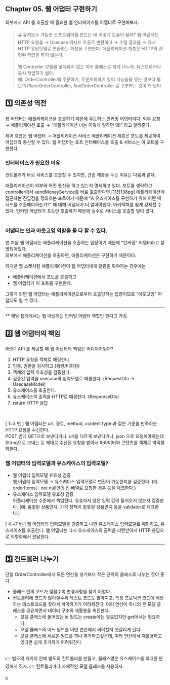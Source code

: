 ## Chapter 05. 웹 어댑터 구현하기

외부에서 API 를 호출할 때 필요한 웹 인터페이스를 어댑터로 구현해보자.

 > ⛳️ 유지보수 가능한 소프트웨어를 만드는 데 어떻게 도움이 될까?
웹 어댑터는 HTTP 요청을 → Usecase 메서드 호출로 변환하고 → 수행 결과를 → 다시 HTTP 응답모델로 변환하는 과정을 구현한다.
애플리케이션 계층은 HTTP와 관련된 작업을 하지 않는다. <br> <br> 웹 Controller 모델을 공유하지 않는 여러 클래스로 작게 나누자. 테스트하거나 동시 작업하기 쉽다. <br>
예: OrderController에 주문하기, 주문조회하기 등의 기능들을 넣는 것보다 별도의 PlaceOrderController, findOrderController 로 구분하는 것이 더 낫다.


## 1️⃣ 의존성 역전
웹 어댑터는 애플리케이션을 호출하기 때문에 주도하는 인커밍 어댑터이다.
외부 요청 → 애플리케이션 호출 → “애플리케이션 너는 이렇게 일하면 돼!” 라고 알려준다.


제어 흐름은 웹 어댑터 →  애플리케이션 서비스
애플리케이션 계층은 포트를 제공하여 어댑터와 통신할 수 있다.
웹 어댑터는 포트 인터페이스를 호출 & 서비스는 이 포트를 구현한다.



### 인터페이스가 필요한 이유
컨트롤러가 바로 서비스를 호출할 수 있지만, 간접 계층을 두는 이유는 다음과 같다.

애플리케이션이 외부와 어떤 통신을 하고 있는지 명세하고 있다.
포트를 생략하고 controller에서 sendMoneyService를 바로 호출한다면 [11장138pg]
애플리케이션에 접근하는 진입점을 정의하는 포트이기 때문에
“A 유스케이스를 구현하기 위해 어떤 메서드를 호출해야하는가?” 에 대해 어댑터가 더 알아야한다.
아키텍처를 쉽게 강제할 수 있다.
인커밍 어댑터가 포트만 호출하기 때문에 실수로 서비스를 호출할 일이 없다.
<br>
<br>

### 어댑터는 인과 아웃고잉 역할을 둘 다 할 수 있다.
맨 처음 웹 어댑터는 애플리케이션을 호출하는 입장이기 때문에 “인커밍" 어댑터라고 설명되어있다. <br>
외부에서 애플리케이션을 호출하면, 애플리케이션은 구현하기 때문이다.

하지만 웹 소켓처럼 애플리케이션이 웹 어댑터에게 알림을 줘야하는 경우에는
- 애플리케이션에서 포트를 호출하고
- 웹 어댑터가 이 포트를 구현한다.

그렇게 되면 웹 어댑터는 애플리케이션으로부터 호출당하는 입장이므로 “아웃고잉" 어댑터도 될 수 있다.

---
** 해당 챕터에서는 웹 어댑터는 인커밍 어댑터 역할만 한다고 가정.

## 2️⃣ 웹 어댑터의 책임
REST API 를 제공할 때 웹 어댑터의 책임은 어디까지일까?

1. HTTP 요청을 객체로 매핑한다.
2. 인증, 권한을 검사하고 (회원/비회원)
3. 객체의 입력 유효성을 검증한다.
4. 검증된 입력을 usecase의 입력모델로 매핑한다. (RequestDto → UsecaseModel)
5. 유스케이스를 호출한다.
6. 유스케이스의 출력을 HTTP로 매핑한다. (ResponseDto)
7. return HTTP 응답

<br>

[ 1~3 번 ]
웹 어댑터는 url, 경로, method, content type 과 같은 기준을 만족하는 HTTP 요청을 수신한다. <br>
POST 인데 GET으로 보낸다거나, url을 다르게 보낸다거나, json 으로 요청해야하는데 Stirng으로 보내는 등 제대로 수신된 요청을 받아서 파라미터와 콘텐츠를 객체로 역직렬화한다.


### 웹 어댑터의 입력모델과 유스케이스의 입력모델?
- 웹 어댑터 입력모델 유효성 검증 <br>
웹 어댑터 입력모델 → 유스케이스 입력모델로 변환이 가능한지를 검증한다. (예: orderItems는 not null인데 빈 배열로 요청한 경우 등을 체크한다.)
- 유스케이스 입력모델 유효성 검증 <br>
어플리케이션 수준에서 책임진다.
유효하지 않은 입력 값이 들어오지 않는지 검증한다. (예: 품절된 상품인지, 가격 정책이 잘못된 상품인지 등을 validator로 체크한다.)

[ 4 ~7 번 ]
웹 어댑터의 입력모델을 검증하고 나면 유스케이스 입력모델로 매핑하고, 유스케이스를 호출한다.
웹 어댑터는 다시 유스케이스의 출력을 리턴받아서 HTTP 응답으로 직렬화해서 전달한다.

---

## 3️⃣ 컨트롤러 나누기
단일 OrderController에서 모든 연산을 넣기보다 작은 단위의 클래스로 나누는 것이 좋다.

- 클래스 안의 코드가 많을수록 변경사항을 찾기 어렵다. 
- 컨트롤러에 코드가 많아질수록 테스트 코드도 많아지고, 특정 프로덕션 코드에 해당하는 테스트코드를 찾아서 파악하기가 어려워진다.
여러 연산이 하나의 큰 모델 클래스를 공유하면서 데이터 구조의 재활용을 촉진한다.
  - 모델 클래스에 들어있는 id 필드는 create에는 필요없지만 get에서는 필요하다.
  - 모델 클래스의 어느 필드를 어떤 연산에서 써야할지 헷갈리게 된다.
  - 모델 클래스에 새로운 필드를 하나 추가하고싶은데, 여러 연산에서 재활용하고 있다면 쉽게 추가하기 어려워진다.

<br>
👉 별도의 패키지 안에 별도의 컨트롤러를 만들고, 클래스명은 유스케이스를 최대한 반영해서 짓자.
👉 컨트롤러마다 자체적인 모델 클래스를 사용하자. 


e